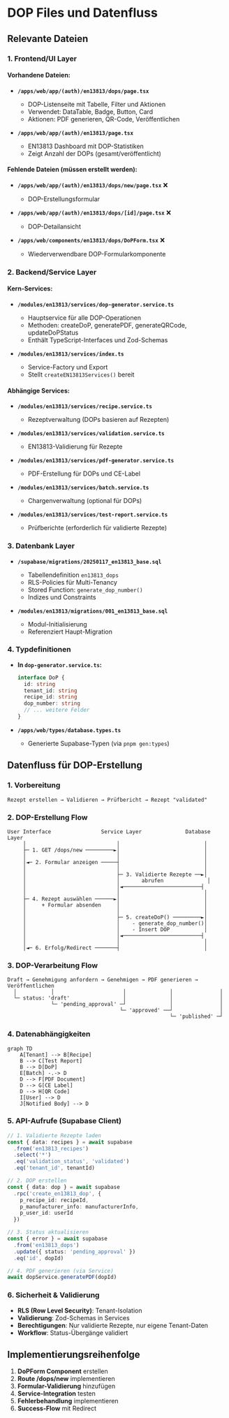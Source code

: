 # DOP Files und Datenfluss

## Relevante Dateien

### 1. Frontend/UI Layer

#### Vorhandene Dateien:
- **`/apps/web/app/(auth)/en13813/dops/page.tsx`**
  - DOP-Listenseite mit Tabelle, Filter und Aktionen
  - Verwendet: DataTable, Badge, Button, Card
  - Aktionen: PDF generieren, QR-Code, Veröffentlichen

- **`/apps/web/app/(auth)/en13813/page.tsx`**
  - EN13813 Dashboard mit DOP-Statistiken
  - Zeigt Anzahl der DOPs (gesamt/veröffentlicht)

#### Fehlende Dateien (müssen erstellt werden):
- **`/apps/web/app/(auth)/en13813/dops/new/page.tsx`** ❌
  - DOP-Erstellungsformular
  
- **`/apps/web/app/(auth)/en13813/dops/[id]/page.tsx`** ❌
  - DOP-Detailansicht
  
- **`/apps/web/components/en13813/dops/DoPForm.tsx`** ❌
  - Wiederverwendbare DOP-Formularkomponente

### 2. Backend/Service Layer

#### Kern-Services:
- **`/modules/en13813/services/dop-generator.service.ts`**
  - Hauptservice für alle DOP-Operationen
  - Methoden: createDoP, generatePDF, generateQRCode, updateDoPStatus
  - Enthält TypeScript-Interfaces und Zod-Schemas

- **`/modules/en13813/services/index.ts`**
  - Service-Factory und Export
  - Stellt `createEN13813Services()` bereit

#### Abhängige Services:
- **`/modules/en13813/services/recipe.service.ts`**
  - Rezeptverwaltung (DOPs basieren auf Rezepten)
  
- **`/modules/en13813/services/validation.service.ts`**
  - EN13813-Validierung für Rezepte
  
- **`/modules/en13813/services/pdf-generator.service.ts`**
  - PDF-Erstellung für DOPs und CE-Label
  
- **`/modules/en13813/services/batch.service.ts`**
  - Chargenverwaltung (optional für DOPs)
  
- **`/modules/en13813/services/test-report.service.ts`**
  - Prüfberichte (erforderlich für validierte Rezepte)

### 3. Datenbank Layer

- **`/supabase/migrations/20250117_en13813_base.sql`**
  - Tabellendefinition `en13813_dops`
  - RLS-Policies für Multi-Tenancy
  - Stored Function: `generate_dop_number()`
  - Indizes und Constraints

- **`/modules/en13813/migrations/001_en13813_base.sql`**
  - Modul-Initialisierung
  - Referenziert Haupt-Migration

### 4. Typdefinitionen

- **In `dop-generator.service.ts`:**
  ```typescript
  interface DoP {
    id: string
    tenant_id: string
    recipe_id: string
    dop_number: string
    // ... weitere Felder
  }
  ```

- **`/apps/web/types/database.types.ts`**
  - Generierte Supabase-Typen (via `pnpm gen:types`)

## Datenfluss für DOP-Erstellung

### 1. Vorbereitung
```
Rezept erstellen → Validieren → Prüfbericht → Rezept "validated"
```

### 2. DOP-Erstellung Flow
```
User Interface                Service Layer              Database Layer
     │                             │                           │
     ├─ 1. GET /dops/new ─────────►│                           │
     │                             │                           │
     │◄─ 2. Formular anzeigen ─────┤                           │
     │                             │                           │
     │                             ├─ 3. Validierte Rezepte ──►│
     │                             │       abrufen              │
     │                             │◄─────────────────────────┤
     │                             │                           │
     ├─ 4. Rezept auswählen ──────►│                           │
     │     + Formular absenden     │                           │
     │                             │                           │
     │                             ├─ 5. createDoP() ─────────►│
     │                             │    - generate_dop_number()│
     │                             │    - Insert DOP           │
     │                             │◄─────────────────────────┤
     │                             │                           │
     │◄─ 6. Erfolg/Redirect ───────┤                           │
```

### 3. DOP-Verarbeitung Flow
```
Draft → Genehmigung anfordern → Genehmigen → PDF generieren → Veröffentlichen
  │           │                      │              │               │
  └─ status: 'draft'                 │              │               │
              └─ 'pending_approval' ─┘              │               │
                                    └─ 'approved' ──┘               │
                                                    └─ 'published' ─┘
```

### 4. Datenabhängigkeiten

```mermaid
graph TD
    A[Tenant] --> B[Recipe]
    B --> C[Test Report]
    B --> D[DoP]
    E[Batch] -.-> D
    D --> F[PDF Document]
    D --> G[CE Label]
    D --> H[QR Code]
    I[User] --> D
    J[Notified Body] --> D
```

### 5. API-Aufrufe (Supabase Client)

```typescript
// 1. Validierte Rezepte laden
const { data: recipes } = await supabase
  .from('en13813_recipes')
  .select('*')
  .eq('validation_status', 'validated')
  .eq('tenant_id', tenantId)

// 2. DOP erstellen
const { data: dop } = await supabase
  .rpc('create_en13813_dop', {
    p_recipe_id: recipeId,
    p_manufacturer_info: manufacturerInfo,
    p_user_id: userId
  })

// 3. Status aktualisieren
const { error } = await supabase
  .from('en13813_dops')
  .update({ status: 'pending_approval' })
  .eq('id', dopId)

// 4. PDF generieren (via Service)
await dopService.generatePDF(dopId)
```

### 6. Sicherheit & Validierung

- **RLS (Row Level Security)**: Tenant-Isolation
- **Validierung**: Zod-Schemas in Services
- **Berechtigungen**: Nur validierte Rezepte, nur eigene Tenant-Daten
- **Workflow**: Status-Übergänge validiert

## Implementierungsreihenfolge

1. **DoPForm Component** erstellen
2. **Route /dops/new** implementieren
3. **Formular-Validierung** hinzufügen
4. **Service-Integration** testen
5. **Fehlerbehandlung** implementieren
6. **Success-Flow** mit Redirect